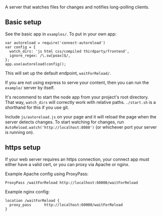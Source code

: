 A server that watches files for changes and notifies long-polling clients.

## Basic setup

See the basic app in `examples/`.  To put in your own app:

    var autoreload = require('connect-autoreload')
    var config = {
      watch_dirs: 'js html css/compiled thirdparty/frontend',
      ignore_regex: /\.sw[poax]$/,
    };
    app.use(autoreload(config));

This will set up the default endpoint, `waitForReload/`.

If you are not using express to serve your content, then you can run the `example/` server by itself.

It's recommend to start the node app from your project's root directory.  That way, `watch_dirs` will correctly work with relative paths.  `./start.sh` is a shorthand for this if you use git.

Include `js/autoreload.js` on your page and it will reload the page when the server detects changes.  To start watching for changes, run `AutoReload.watch('http://localhost:8080')` (or whichever port your server is running on).

## https setup

If your web server requires an https connection, your connect app must either have a valid cert, or you can proxy via Apache or nginx.

Example Apache config using ProxyPass:

    ProxyPass /waitForReload http://localhost:60000/waitForReload

Example nginx config:

    location /waitForReload {
      proxy_pass      http://localhost:60000/waitForReload
    }
